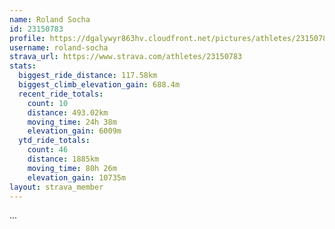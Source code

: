 ```yaml
---
name: Roland Socha
id: 23150783
profile: https://dgalywyr863hv.cloudfront.net/pictures/athletes/23150783/14745672/4/large.jpg
username: roland-socha
strava_url: https://www.strava.com/athletes/23150783
stats:
  biggest_ride_distance: 117.58km
  biggest_climb_elevation_gain: 688.4m
  recent_ride_totals:
    count: 10
    distance: 493.02km
    moving_time: 24h 38m
    elevation_gain: 6009m
  ytd_ride_totals:
    count: 46
    distance: 1885km
    moving_time: 80h 26m
    elevation_gain: 10735m
layout: strava_member
--- 
```

...
